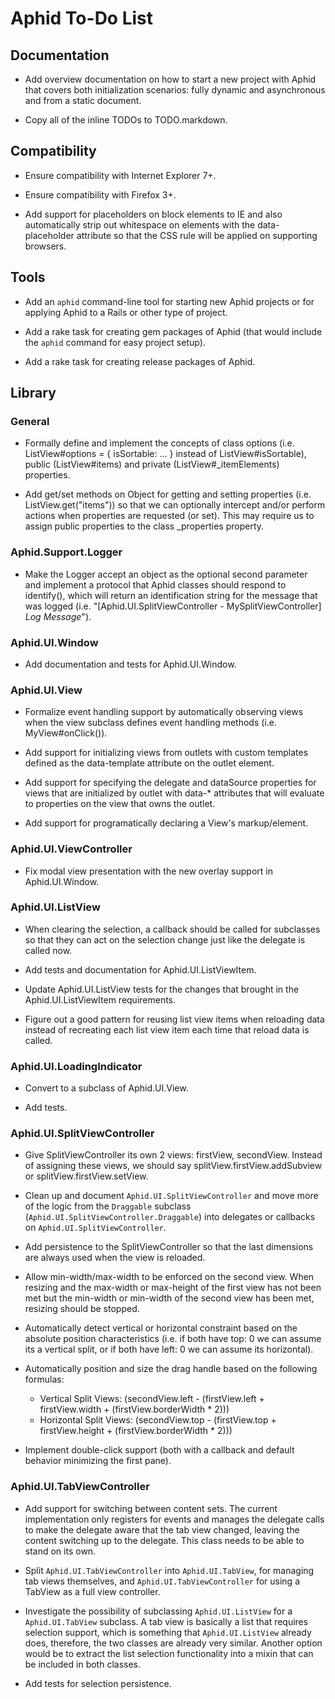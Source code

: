 # Aphid To-Do List

## Documentation

 * Add overview documentation on how to start a new project with Aphid that
   covers both initialization scenarios: fully dynamic and asynchronous and
   from a static document.

 * Copy all of the inline TODOs to TODO.markdown.

## Compatibility

 * Ensure compatibility with Internet Explorer 7+.

 * Ensure compatibility with Firefox 3+.

 * Add support for placeholders on block elements to IE and also automatically
   strip out whitespace on elements with the data-placeholder attribute so that
   the CSS rule will be applied on supporting browsers.

## Tools

 * Add an `aphid` command-line tool for starting new Aphid projects or for
   applying Aphid to a Rails or other type of project.

 * Add a rake task for creating gem packages of Aphid (that would include the
   `aphid` command for easy project setup).

 * Add a rake task for creating release packages of Aphid.

## Library

### General

 * Formally define and implement the concepts of class options (i.e.
   ListView#options = { isSortable: ... } instead of ListView#isSortable),
   public (ListView#items) and private (ListView#_itemElements) properties.

 * Add get/set methods on Object for getting and setting properties (i.e.
   ListView.get("items")) so that we can optionally intercept and/or perform
   actions when properties are requested (or set). This may require us to
   assign public properties to the class _properties property.

### Aphid.Support.Logger

 * Make the Logger accept an object as the optional second parameter and
   implement a protocol that Aphid classes should respond to identify(), which
   will return an identification string for the message that was logged (i.e.
   "[Aphid.UI.SplitViewController - MySplitViewController] _Log Message_").

### Aphid.UI.Window

 * Add documentation and tests for Aphid.UI.Window.

### Aphid.UI.View

 * Formalize event handling support by automatically observing views when the
   view subclass defines event handling methods (i.e. MyView#onClick()).

 * Add support for initializing views from outlets with custom templates
   defined as the data-template attribute on the outlet element.

 * Add support for specifying the delegate and dataSource properties for views
   that are initialized by outlet with data-* attributes that will evaluate to
   properties on the view that owns the outlet.

 * Add support for programatically declaring a View's markup/element.

### Aphid.UI.ViewController

 * Fix modal view presentation with the new overlay support in Aphid.UI.Window.

### Aphid.UI.ListView

 * When clearing the selection, a callback should be called for subclasses so
   that they can act on the selection change just like the delegate is called
   now.

 * Add tests and documentation for Aphid.UI.ListViewItem.

 * Update Aphid.UI.ListView tests for the changes that brought in the
   Aphid.UI.ListViewItem requirements.

 * Figure out a good pattern for reusing list view items when reloading data
   instead of recreating each list view item each time that reload data is
   called.

### Aphid.UI.LoadingIndicator

 * Convert to a subclass of Aphid.UI.View.

 * Add tests.

### Aphid.UI.SplitViewController

 * Give SplitViewController its own 2 views: firstView, secondView. Instead of
   assigning these views, we should say splitView.firstView.addSubview or
   splitView.firstView.setView.

 * Clean up and document `Aphid.UI.SplitViewController` and move more of the
   logic from the `Draggable` subclass (`Aphid.UI.SplitViewController.Draggable`)
   into delegates or callbacks on `Aphid.UI.SplitViewController`.

 * Add persistence to the SplitViewController so that the last dimensions are
   always used when the view is reloaded.

 * Allow min-width/max-width to be enforced on the second view. When resizing
   and the max-width or max-height of the first view has not been met but the
   min-width or min-width of the second view has been met, resizing should be
   stopped.

 * Automatically detect vertical or horizontal constraint based on the
   absolute position characteristics (i.e. if both have top: 0 we can assume
   its a vertical split, or if both have left: 0 we can assume its horizontal).

 * Automatically position and size the drag handle based on the following
   formulas:

   * Vertical Split Views: (secondView.left - (firstView.left + firstView.width + (firstView.borderWidth * 2)))
   * Horizontal Split Views: (secondView.top - (firstView.top + firstView.height + (firstView.borderWidth * 2)))

 * Implement double-click support (both with a callback and default behavior
   minimizing the first pane).

### Aphid.UI.TabViewController

 * Add support for switching between content sets. The current implementation
   only registers for events and manages the delegate calls to make the
   delegate aware that the tab view changed, leaving the content switching up
   to the delegate. This class needs to be able to stand on its own.

 * Split `Aphid.UI.TabViewController` into `Aphid.UI.TabView`, for managing tab
   views themselves, and `Aphid.UI.TabViewController` for using a TabView as a
   full view controller.

 * Investigate the possibility of subclassing `Aphid.UI.ListView` for a
   `Aphid.UI.TabView` subclass. A tab view is basically a list that requires
   selection support, which is something that `Aphid.UI.ListView` already does,
   therefore, the two classes are already very similar. Another option would
   be to extract the list selection functionality into a mixin that can be
   included in both classes.

 * Add tests for selection persistence.
